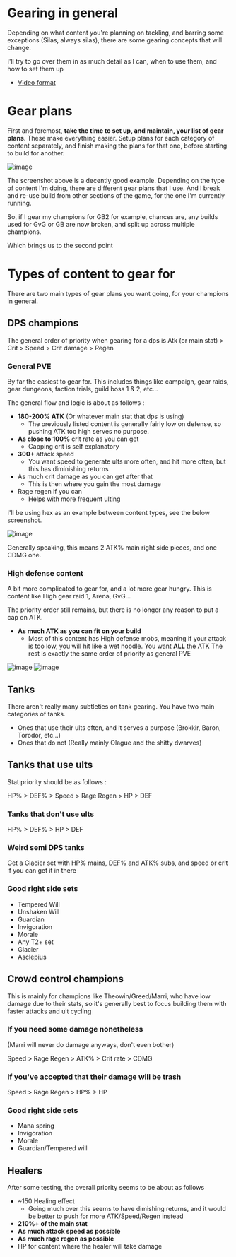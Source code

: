 # Gearing in general

Depending on what content you're planning on tackling, and barring some exceptions (Silas, always silas), there are some gearing concepts that will change. 

I'll try to go over them in as much detail as I can, when to use them, and how to set them up

- [Video format](https://youtu.be/w4FXQyBPeRw)

# Gear plans

First and foremost, **take the time to set up, and maintain, your list of gear plans**. These make everything easier. Setup plans for each category of content separately, and finish making the plans for that one, before starting to build for another.

![image](https://github.com/Mawldor/WoR-content/assets/173509892/fa1a3a24-2b28-44cf-887a-53bdb15281c3)

The screenshot above is a decently good example. Depending on the type of content I'm doing, there are different gear plans that I use. And I break and re-use build from other sections of the game, for the one I'm currently running.

So, if I gear my champions for GB2 for example, chances are, any builds used for GvG or GB are now broken, and split up across multiple champions. 

Which brings us to the second point


# Types of content to gear for

There are two main types of gear plans you want going, for your champions in general.

## DPS champions 


The general order of priority when gearing for a dps is Atk (or main stat) > Crit > Speed > Crit damage > Regen

### General PVE

By far the easiest to gear for. This includes things like campaign, gear raids, gear dungeons, faction trials, guild boss 1 & 2, etc...

The general flow and logic is about as follows :

- **180-200% ATK** (Or whatever main stat that dps is using)
  - The previously listed content is generally fairly low on defense, so pushing ATK too high serves no purpose.
- **As close to 100%** crit rate as you can get
  - Capping crit is self explanatory
- **300+** attack speed
  - You want speed to generate ults more often, and hit more often, but this has diminishing returns
- As much crit damage as you can get after that
  - This is then where you gain the most damage
- Rage regen if you can
  - Helps with more frequent ulting


I'll be using hex as an example between content types, see the below screenshot.

![image](https://github.com/Mawldor/WoR-content/assets/173509892/0bfb3f99-8bbd-41d7-869a-ded570bee5b3)

Generally speaking, this means 2 ATK% main right side pieces, and one CDMG one. 

### High defense content

A bit more complicated to gear for, and a lot more gear hungry. This is content like High gear raid 1, Arena, GvG...

The priority order still remains, but there is no longer any reason to put a cap on ATK.

- **As much ATK as you can fit on your build**
  - Most of this content has High defense mobs, meaning if your attack is too low, you will hit like a wet noodle. You want **ALL** the ATK
The rest is exactly the same order of priority as general PVE

![image](https://github.com/Mawldor/WoR-content/assets/173509892/85353bcf-ed26-40bc-a12b-cb503180f912)
![image](https://github.com/Mawldor/WoR-content/assets/173509892/91c66d26-1019-4828-93a4-994317431eb6)

## Tanks

There aren't really many subtleties on tank gearing. You have two main categories of tanks. 
- Ones that use their ults often, and it serves a purpose (Brokkir, Baron, Torodor, etc...)
- Ones that do not (Really mainly Olague and the shitty dwarves)

## Tanks that use ults

Stat priority should be as follows :

HP% > DEF% > Speed > Rage Regen > HP > DEF

### Tanks that don't use ults
HP% > DEF% > HP > DEF

### Weird semi DPS tanks
Get a Glacier set with HP% mains, DEF% and ATK% subs, and speed or crit if you can get it in there


### Good right side sets

- Tempered Will
- Unshaken Will
- Guardian
- Invigoration
- Morale
- Any T2+ set
- Glacier
- Asclepius

## Crowd control champions

This is mainly for champions like Theowin/Greed/Marri, who have low damage due to their stats, so it's generally best to focus building them with faster attacks and ult cycling

### If you need some damage nonetheless

(Marri will never do damage anyways, don't even bother)

Speed > Rage Regen > ATK% > Crit rate > CDMG

### If you've accepted that their damage will be trash

Speed > Rage Regen > HP% > HP

### Good right side sets

- Mana spring
- Invigoration
- Morale
- Guardian/Tempered will


## Healers

After some testing, the overall priority seems to be about as follows

- ~150 Healing effect
  - Going much over this seems to have dimishing returns, and it would be better to push for more ATK/Speed/Regen instead
- **210%+ of the main stat**
- **As much attack speed as possible**
- **As much rage regen as possible**
- HP for content where the healer will take damage
